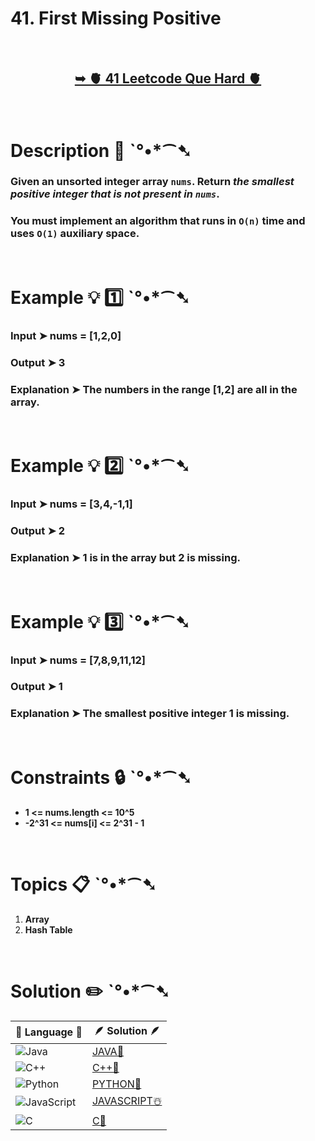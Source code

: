 # 41. First Missing Positive

</br>

<h2 align="center"> 

<a href="https://leetcode.com/problems/first-missing-positive/description/"><strong>➥ 🫀 41 Leetcode Que Hard 🫀 </strong></a>
</h2>

</br>

# Description 📜 ˋ°•*⁀➷

### Given an unsorted integer array `nums`. Return *the smallest positive integer that is not present in `nums`*.

### You must implement an algorithm that runs in `O(n)` time and uses `O(1)` auxiliary space.



</br>

# Example 💡 1️⃣ ˋ°•*⁀➷

  ### Input  ➤ nums = [1,2,0]

  ### Output  ➤ 3

  ### Explanation  ➤ The numbers in the range [1,2] are all in the array.

</br>

# Example 💡 2️⃣ ˋ°•*⁀➷

  ### Input ➤ nums = [3,4,-1,1]

  ### Output  ➤ 2

  ### Explanation ➤ 1 is in the array but 2 is missing.


</br>

# Example 💡 3️⃣ ˋ°•*⁀➷

  ### Input ➤ nums = [7,8,9,11,12]

  ### Output  ➤ 1

  ### Explanation  ➤ The smallest positive integer 1 is missing.

</br>

# Constraints 🔒 ˋ°•*⁀➷

- **1 <= nums.length <= 10^5**
- **-2^31 <= nums[i] <= 2^31 - 1**

</br>

# Topics 📋 ˋ°•*⁀➷

1. **Array**
2. **Hash Table**


</br>

# Solution ✏️ ˋ°•*⁀➷

| 📒 Language 📒  | 🪶 Solution 🪶 |
| ------------- | ------------- |
|  ![Java](https://img.shields.io/badge/java-%23ED8B00.svg?style=for-the-badge&logo=openjdk&logoColor=white)  | [JAVA🍁](https://github.com/Prakhar-002/LEETCODE/blob/main/%F0%9F%8E%AD%20LEVEL%20wise%20que%20with%20solution%20%F0%9F%8E%AF/%F0%9F%AB%80%20Hard%2041.%20First%20Missing%20Positive%20%E2%98%83%EF%B8%8F%20%F0%9F%8D%81%20%F0%9F%8D%B0%20%F0%9F%8E%B2%20%F0%9F%92%96/%F0%9F%8D%81JAVA_41_FirstMissingPositive.java) |
|  ![C++](https://img.shields.io/badge/c++-%2300599C.svg?style=for-the-badge&logo=c%2B%2B&logoColor=white)  | [C++🎲](https://github.com/Prakhar-002/LEETCODE/blob/main/%F0%9F%8E%AD%20LEVEL%20wise%20que%20with%20solution%20%F0%9F%8E%AF/%F0%9F%AB%80%20Hard%2041.%20First%20Missing%20Positive%20%E2%98%83%EF%B8%8F%20%F0%9F%8D%81%20%F0%9F%8D%B0%20%F0%9F%8E%B2%20%F0%9F%92%96/%F0%9F%8E%B2CPP_41_FirstMissingPositive.cpp)  |
|  ![Python](https://img.shields.io/badge/python-3670A0?style=for-the-badge&logo=python&logoColor=ffdd54)    | [PYTHON🍰](https://github.com/Prakhar-002/LEETCODE/blob/main/%F0%9F%8E%AD%20LEVEL%20wise%20que%20with%20solution%20%F0%9F%8E%AF/%F0%9F%AB%80%20Hard%2041.%20First%20Missing%20Positive%20%E2%98%83%EF%B8%8F%20%F0%9F%8D%81%20%F0%9F%8D%B0%20%F0%9F%8E%B2%20%F0%9F%92%96/%F0%9F%8D%B0PYTHON_41_FirstMissingPositive.py) |
| ![JavaScript](https://img.shields.io/badge/javascript-%23323330.svg?style=for-the-badge&logo=javascript&logoColor=%23F7DF1E)   | [JAVASCRIPT☃️](https://github.com/Prakhar-002/LEETCODE/blob/main/%F0%9F%8E%AD%20LEVEL%20wise%20que%20with%20solution%20%F0%9F%8E%AF/%F0%9F%AB%80%20Hard%2041.%20First%20Missing%20Positive%20%E2%98%83%EF%B8%8F%20%F0%9F%8D%81%20%F0%9F%8D%B0%20%F0%9F%8E%B2%20%F0%9F%92%96/%E2%98%83%EF%B8%8FJAVASCRIPT_41_FirstMissingPositive.js) |
|   ![C](https://img.shields.io/badge/c-%2300599C.svg?style=for-the-badge&logo=c&logoColor=white)   | [C💖](https://github.com/Prakhar-002/LEETCODE/blob/main/%F0%9F%8E%AD%20LEVEL%20wise%20que%20with%20solution%20%F0%9F%8E%AF/%F0%9F%AB%80%20Hard%2041.%20First%20Missing%20Positive%20%E2%98%83%EF%B8%8F%20%F0%9F%8D%81%20%F0%9F%8D%B0%20%F0%9F%8E%B2%20%F0%9F%92%96/%F0%9F%92%96C_41_FirstMissingPositive.c)  |

